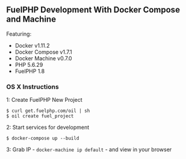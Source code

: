 ## FuelPHP Development With Docker Compose and Machine

Featuring:

- Docker v1.11.2
- Docker Compose v1.7.1
- Docker Machine v0.7.0
- PHP 5.6.29
- FuelPHP 1.8

### OS X Instructions

1: Create FuelPHP New Project
```
$ curl get.fuelphp.com/oil | sh
$ oil create fuel_project
```

2: Start services for development
```
$ docker-compose up --build
```

3: Grab IP - `docker-machine ip default` - and view in your browser
